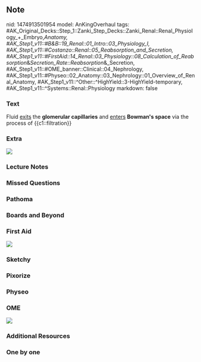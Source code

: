 ## Note
nid: 1474913501954
model: AnKingOverhaul
tags: #AK_Original_Decks::Step_1::Zanki_Step_Decks::Zanki_Renal::Renal_Physiology_+_Embryo,_Anatomy, #AK_Step1_v11::#B&B::19_Renal::01_Intro::03_Physiology_I, #AK_Step1_v11::#Costanzo::Renal::05_Reabsorption_and_Secretion, #AK_Step1_v11::#FirstAid::14_Renal::03_Physiology::08_Calculation_of_Reabsorption_&_Secretion_Rate::Reabsorption_&_Secretion, #AK_Step1_v11::#OME_banner::Clinical::04_Nephrology, #AK_Step1_v11::#Physeo::02_Anatomy::03_Nephrology::01_Overview_of_Renal_Anatomy, #AK_Step1_v11::^Other::^HighYield::3-HighYield-temporary, #AK_Step1_v11::^Systems::Renal::Physiology
markdown: false

### Text
Fluid <u>exits</u> the <b>glomerular capillaries</b> and
<u>enters</u> <b>Bowman's space</b> via the process of
{{c1::filtration}}

### Extra
<img src="paste-412677637669168.jpg">

### Lecture Notes


### Missed Questions


### Pathoma


### Boards and Beyond


### First Aid
<img src="tmpo3OCNE.png">

### Sketchy


### Pixorize


### Physeo


### OME
<div class="ome-widget">
  <a href=
  "https://onlinemeded.org/spa/nephrology?ref=anki"><img src=
  "_OME_AnkiFlashcards_Topic_5.png"></a>
</div>

### Additional Resources


### One by one

